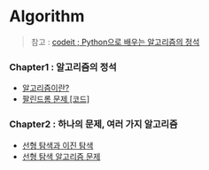 # Algorithm
> 참고 : [codeit ; Python으로 배우는 알고리즘의 정석](https://www.codeit.kr/courses/8/assignments)

### Chapter1 : 알고리즘의 정석    
- [알고리즘이란?](https://blog.naver.com/chlwldk1998)            
- [팔린드롬 문제](https://blog.naver.com/PostView.nhn?blogId=chlwldk1998&logNo=221777464586&parentCategoryNo=&categoryNo=27&viewDate=&isShowPopularPosts=false&from=postList)[ [코드]](/code/chapter1/팔린드롬.py)    
   
### Chapter2 : 하나의 문제, 여러 가지 알고리즘    
- [선형 탐색과 이진 탐색](https://blog.naver.com/PostView.nhn?blogId=chlwldk1998&logNo=221778706721&parentCategoryNo=&categoryNo=27&viewDate=&isShowPopularPosts=false&from=postView)    
- [선형 탐색 알고리즘 문제](/code/chapter2/선형탐색문제.py)    


